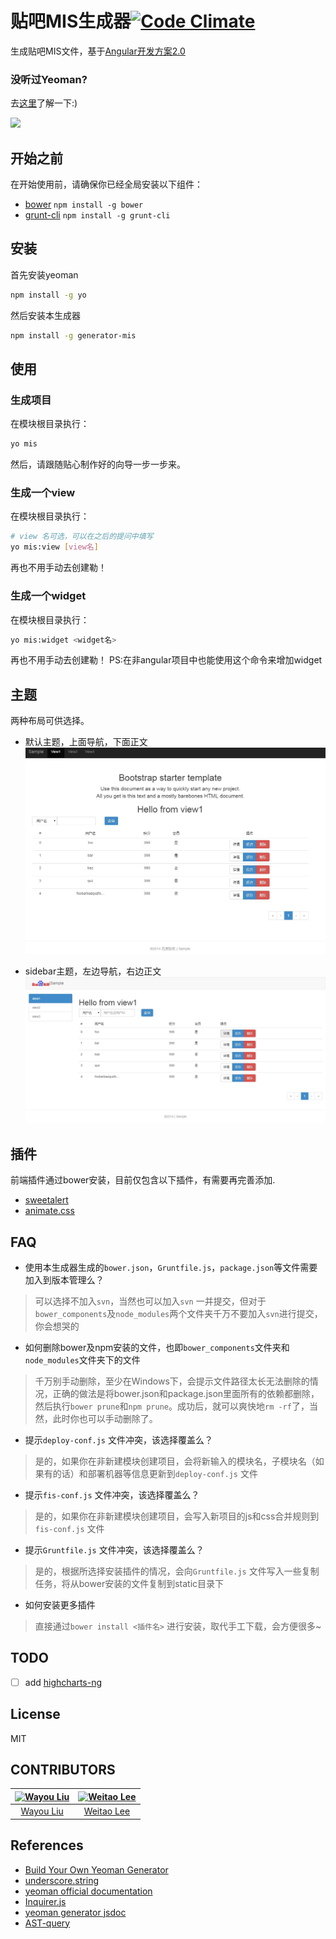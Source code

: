 
# 贴吧MIS生成器[![Code Climate](https://codeclimate.com/github/tbfe/generator-mis/badges/gpa.svg)](https://codeclimate.com/github/tbfe/generator-mis)

生成贴吧MIS文件，基于[Angular开发方案2.0](http://jsbear.baidu.com/2014/11/12/angularjs-new-dev-pattern/)

### 没听过Yeoman?

去[这里](http://yeoman.io/)了解一下:)

![](http://i.imgur.com/JHaAlBJ.png)

## 开始之前

在开始使用前，请确保你已经全局安装以下组件：
- [bower](http://bower.io/) `npm install -g bower`
- [grunt-cli](http://gruntjs.com/) `npm install -g grunt-cli`

## 安装

首先安装yeoman

```bash
npm install -g yo
```

然后安装本生成器

```bash
npm install -g generator-mis
```

## 使用

### 生成项目

在模块根目录执行：

```bash
yo mis
```

然后，请跟随贴心制作好的向导一步一步来。

### 生成一个view

在模块根目录执行：

```bash
# view 名可选，可以在之后的提问中填写
yo mis:view [view名]
```
再也不用手动去创建勒！

### 生成一个widget

在模块根目录执行：

```bash
yo mis:widget <widget名>
```
再也不用手动去创建勒！
PS:在非angular项目中也能使用这个命令来增加widget

## 主题

两种布局可供选择。

- 默认主题，上面导航，下面正文
![default theme](asset/theme_default.jpg)

- sidebar主题，左边导航，右边正文
![sidebar theme](asset/theme_sidebar.jpg)

## 插件

前端插件通过bower安装，目前仅包含以下插件，有需要再完善添加.

- [sweetalert](http://tristanedwards.me/sweetalert)
- [animate.css](http://daneden.github.io/animate.css/)

## FAQ

- 使用本生成器生成的`bower.json`，`Gruntfile.js`，`package.json`等文件需要加入到版本管理么？

> 可以选择不加入`svn`，当然也可以加入`svn` 一并提交，但对于`bower_components`及`node_modules`两个文件夹千万不要加入`svn`进行提交，你会想哭的

- 如何删除bower及npm安装的文件，也即`bower_components`文件夹和`node_modules`文件夹下的文件

> 千万别手动删除，至少在Windows下，会提示文件路径太长无法删除的情况，正确的做法是将bower.json和package.json里面所有的依赖都删除，然后执行`bower prune`和`npm prune`。成功后，就可以爽快地`rm -rf`了，当然，此时你也可以手动删除了。

- 提示`deploy-conf.js` 文件冲突，该选择覆盖么？

> 是的，如果你在非新建模块创建项目，会将新输入的模块名，子模块名（如果有的话）和部署机器等信息更新到`deploy-conf.js` 文件

- 提示`fis-conf.js` 文件冲突，该选择覆盖么？

> 是的，如果你在非新建模块创建项目，会写入新项目的js和css合并规则到`fis-conf.js` 文件

- 提示`Gruntfile.js` 文件冲突，该选择覆盖么？

> 是的，根据所选择安装插件的情况，会向`Gruntfile.js` 文件写入一些复制任务，将从bower安装的文件复制到static目录下

- 如何安装更多插件

> 直接通过`bower install <插件名>` 进行安装，取代手工下载，会方便很多~

## TODO

- [ ] add [highcharts-ng](https://github.com/pablojim/highcharts-ng)

## License

MIT

## CONTRIBUTORS

[![Wayou Liu](https://avatars2.githubusercontent.com/u/3783096?v=3&s=117)](http://addyosmani.com) | [![Weitao Lee](https://avatars0.githubusercontent.com/u/1782542?v=3&s=117)](http://sindresorhus.com)
:---:|:---:
[Wayou Liu](http://wayou.github.io/) | [Weitao Lee](https://github.com/luckyadam)

## References

- [Build Your Own Yeoman Generator](http://code.tutsplus.com/tutorials/build-your-own-yeoman-generator--cms-20040)
- [underscore.string](https://github.com/epeli/underscore.string)
- [yeoman official documentation](http://yeoman.io/authoring/file-system.html)
- [Inquirer.js](https://github.com/SBoudrias/Inquirer.js)
- [yeoman generator jsdoc](http://yeoman.github.io/generator/file.html)
- [AST-query](https://github.com/SBoudrias/ast-query#toc9)
